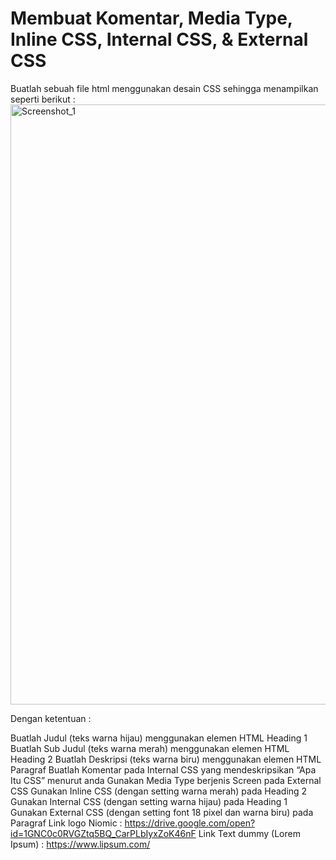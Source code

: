 # Membuat Komentar, Media Type, Inline CSS, Internal CSS, & External CSS

Buatlah sebuah file html menggunakan desain CSS sehingga menampilkan seperti berikut :
<img width="960" alt="Screenshot_1" src="https://lh4.googleusercontent.com/QBmrzH3qslHkOYjY7hSV4KJdcYbRkVpEEdmhhAg10aUcMewXTxPg2XBx4fF5k21Dc4lzR0KEiCVet102u9P5wQNGq6KiHxg4EakJ6DEobfuFEI9_HajgU3CqQNDlAo5pMRTw31rCxA6lFisasgyO9gQPXtGXCBbG5aeVKNTt6Nc_hsj0-G3Sow"></img>

Dengan ketentuan :

Buatlah Judul (teks warna hijau) menggunakan elemen HTML Heading 1
Buatlah Sub Judul (teks warna merah) menggunakan elemen HTML Heading 2
Buatlah Deskripsi (teks warna biru) menggunakan elemen HTML Paragraf
Buatlah Komentar pada Internal CSS yang mendeskripsikan “Apa Itu CSS” menurut anda
Gunakan Media Type berjenis Screen pada External CSS
Gunakan Inline CSS (dengan setting warna merah) pada Heading 2
Gunakan Internal CSS (dengan setting warna hijau) pada Heading 1
Gunakan External CSS (dengan setting font 18 pixel dan warna biru) pada Paragraf
Link logo Niomic : https://drive.google.com/open?id=1GNC0c0RVGZtq5BQ_CarPLbIyxZoK46nF
Link Text dummy (Lorem Ipsum) : https://www.lipsum.com/

